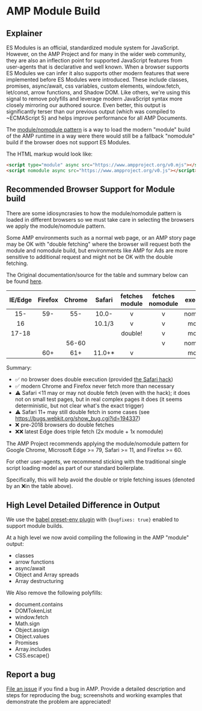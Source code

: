 # AMP Module Build

## Explainer

ES Modules is an official, standardized module system for JavaScript. However, on the AMP Project and for many in the wider web community, they are also an inflection point for supported JavaScript features from user-agents that is declarative and well known. When a browser supports ES Modules we can infer it also supports other modern features that were implemented before ES Modules were introduced. These include classes, promises, async/await, css variables, custom elements, window.fetch, let/const, arrow functions, and Shadow DOM. Like others, we're using this signal to remove polyfills and leverage modern JavaScript syntax more closely mirroring our authored source. Even better, this output is significantly terser than our previous output (which was compiled to ~ECMAScript 5) and helps improve performance for all AMP Documents.

The [module/nomodule pattern](https://philipwalton.com/articles/deploying-es2015-code-in-production-today/) is a way to load the modern "module" build of the AMP runtime in a way were there would still be a fallback "nomodule" build if the browser does not support ES Modules.

The HTML markup would look like:

```html
<script type="module" async src="https://www.ampproject.org/v0.mjs"></script>
<script nomodule async src="https://www.ampproject.org/v0.js"></script>
```

## Recommended Browser Support for Module build

There are some idiosyncrasies to how the module/nomodule pattern is loaded in
different browsers so we must take care in selecting the browsers we apply the
module/nomodule pattern.

Some AMP environments such as a normal web page, or an AMP story page may be
OK with "double fetching" where the browser will request both the module and
nomodule build, but environments like AMP for Ads are more sensitive to
additional request and might not be OK with the double fetching.

The Original documentation/source for the table and summary below can be found [here](https://gist.github.com/jakub-g/5fc11af85a061ca29cc84892f1059fec).

| IE/Edge | Firefox | Chrome | Safari  | fetches module | fetches nomodule | executes |      |
| :-----: | :-----: | :----: | :-----: | :------------: | :--------------: | :------: | ---- |
|   15-   |   59-   |  55-   |  10.0-  |       v        |        v         | nomodule | ❌   |
|   16    |         |        | 10.1/3  |       v        |        v         |  module  | ❌   |
|  17-18  |         |        |         |    double!     |        v         |  module  | ❌❌ |
|         |         | 56-60  |         |                |        v         | nomodule | ✅   |
|         |   60+   |  61+   | 11.0+\* |       v        |                  |  module  | ✅   |

Summary:

-   ✅ no browser does double execution (provided [the Safari hack](https://gist.github.com/samthor/64b114e4a4f539915a95b91ffd340acc))
-   ✅ modern Chrome and Firefox never fetch more than necessary
-   ⚠ Safari <11 may or may not double fetch (even with the hack); it does not on small test pages, but in real complex pages it does (it seems deterministic, but not clear what's the exact trigger)
-   ⚠ Safari 11+ may still double fetch in some cases (see https://bugs.webkit.org/show_bug.cgi?id=194337)
-   ❌ pre-2018 browsers do double fetches
-   ❌❌ latest Edge does triple fetch (2x module + 1x nomodule)

The AMP Project recommends applying the module/nomodule pattern for Google Chrome, Microsoft Edge >= 79, Safari >= 11, and Firefox >= 60.

For other user-agents, we recommend sticking with the traditional single script loading model as part of our standard boilerplate.

Specifically, this will help avoid the double or triple fetching issues (denoted by an ❌in the table above).

## High Level Detailed Difference in Output

We use the [babel preset-env plugin](https://babeljs.io/blog/2020/03/16/7.9.0) with `{bugfixes: true}` enabled to support module builds.

At a high level we now avoid compiling the following in the AMP "module" output:

-   classes
-   arrow functions
-   async/await
-   Object and Array spreads
-   Array destructuring

We Also remove the following polyfills:

-   document.contains
-   DOMTokenList
-   window.fetch
-   Math.sign
-   Object.assign
-   Object.values
-   Promises
-   Array.includes
-   CSS.escape()

## Report a bug

[File an issue](https://github.com/ampproject/amphtml/issues/new?assignees=&labels=Type%3A+Bug&template=bug-report.yml) if you find a bug in AMP. Provide a detailed description and steps for reproducing the bug; screenshots and working examples that demonstrate the problem are appreciated!
